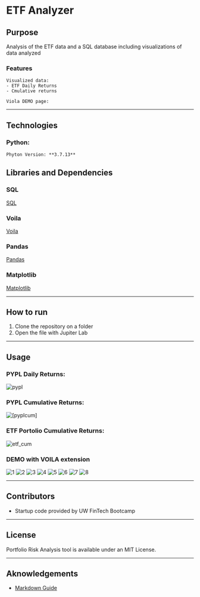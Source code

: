 # ETF Analyzer


## Purpose
Analysis of the ETF data and a SQL database including visualizations of data analyzed


### Features
    Visualized data:
    - ETF Daily Returns
    - Cmulative returns 
 
    Viola DEMO page:
    
---
## Technologies
### Python:

    Phyton Version: **3.7.13**

## Libraries and Dependencies

### SQL
[SQL](https://realpython.com/python-requests/)

### Voila
[Voila](https://docs.python.org/3/library/os.html)

### Pandas
[Pandas](https://pandas.pydata.org/pandas-docs/stable/reference/api/pandas.DataFrame.html) 

### Matplotlib
[Matplotlib](https://matplotlib.org/stable/api/_as_gen/matplotlib.pyplot.plot.html)


---
## How to run
1. Clone the repository on a folder
2. Open the file with Jupiter Lab

---
## Usage

### PYPL Daily Returns:

![pypl](./images/pypl.png)

### PYPL Cumulative Returns:

![[pyplcum]](./images/pyplcum.png)

### ETF Portolio Cumulative Returns:

![etf_cum](./images/etf_cum.png)



### DEMO with VOILA extension
![1](./images/1.png)
![2](./images/2.png)
![3](./images/3.png)
![4](./images/4.png)
![5](./images/5.png)
![6](./images/6.png)
![7](./images/7.png)
![8](./images/8.png)

---
## Contributors
- Startup code provided by UW FinTech Bootcamp

---
## License
Portfolio Risk Analysis tool is available under an MIT License.

---
<!--Aknowledgements -->
## Aknowledgements
* [Markdown Guide](https://www.markdownguide.org/basic-syntax/#reference-style-links)


<!-- MARKDOWN LINKS & IMAGES -->
<!-- https://www.markdownguide.org/basic-syntax/#reference-style-links -->